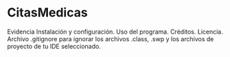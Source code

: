 # CitasMedicas
Evidencia 
Instalación y configuración.
Uso del programa.
Créditos.
Licencia.
Archivo .gitignore para ignorar los archivos .class, .swp y los archivos de proyecto de tu IDE seleccionado.

